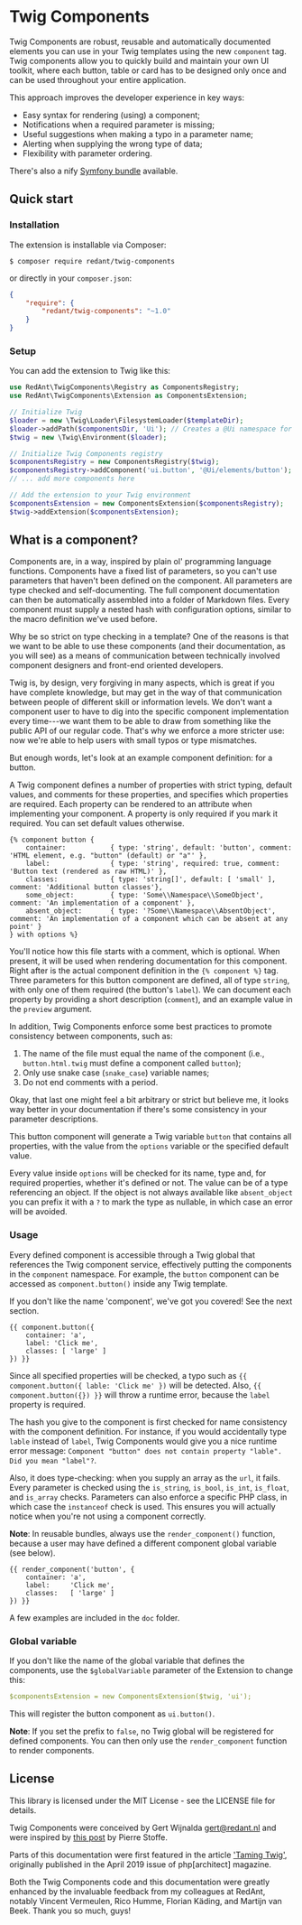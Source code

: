 # Twig Components

Twig Components are robust, reusable and automatically documented elements you can
use in your Twig templates using the new `component` tag. Twig components allow you
to quickly build and maintain your own UI toolkit, where each button, table or card
has to be designed only once and can be used throughout your entire application.

This approach improves the developer experience in key ways:

* Easy syntax for rendering (using) a component;
* Notifications when a required parameter is missing;
* Useful suggestions when making a typo in a parameter name;
* Alerting when supplying the wrong type of data;
* Flexibility with parameter ordering.

There's also a nify [Symfony bundle](https://github.com/redantnl/twig-components-bundle) available.

## Quick start

### Installation

The extension is installable via Composer:

```console
$ composer require redant/twig-components
```

or directly in your `composer.json`:

```json
{
    "require": {
        "redant/twig-components": "~1.0"
    }
}
```

### Setup

You can add the extension to Twig like this:

```php
use RedAnt\TwigComponents\Registry as ComponentsRegistry;
use RedAnt\TwigComponents\Extension as ComponentsExtension;

// Initialize Twig
$loader = new \Twig\Loader\FilesystemLoader($templateDir);
$loader->addPath($componentsDir, 'Ui'); // Creates a @Ui namespace for the specified dir
$twig = new \Twig\Environment($loader);

// Initialize Twig Components registry
$componentsRegistry = new ComponentsRegistry($twig);
$componentsRegistry->addComponent('ui.button', '@Ui/elements/button');
// ... add more components here

// Add the extension to your Twig environment
$componentsExtension = new ComponentsExtension($componentsRegistry);
$twig->addExtension($componentsExtension);
```

## What is a component?

Components are, in a way, inspired by plain ol' programming language functions.
Components have a fixed list of parameters, so you can't use parameters that haven't
been defined on the component. All parameters are type checked and self-documenting.
The full component documentation can then be automatically assembled into a folder of
Markdown files. Every component must supply a nested hash with configuration options,
similar to the macro definition we've used before.

Why be so strict on type checking in a template? One of the reasons is that we want to
be able to use these components (and their documentation, as you will see) as a means
of communication between technically involved component designers and front-end
oriented developers.

Twig is, by design, very forgiving in many aspects, which is great if you have
complete knowledge, but may get in the way of that communication between people of
different skill or information levels. We don't want a component user to have to dig
into the specific component implementation every time---we want them to be able to
draw from something like the public API of our regular code. That's why we enforce
a more stricter use: now we're able to help users with small typos or type mismatches.

But enough words, let's look at an example component definition: for a button.

A Twig component defines a number of properties with strict typing, default values,
and comments for these properties, and specifies which properties are required.
Each property can be rendered to an attribute when implementing your component.
A property is only required if you mark it required. You can set default values otherwise. 

```twig
{% component button {
    container:           { type: 'string', default: 'button', comment: 'HTML element, e.g. "button" (default) or "a"' },
    label:               { type: 'string', required: true, comment: 'Button text (rendered as raw HTML)' },
    classes:             { type: 'string[]', default: [ 'small' ], comment: 'Additional button classes'},
    some_object:         { type: 'Some\\Namespace\\SomeObject', comment: 'An implementation of a component' },
    absent_object:       { type: '?Some\\Namespace\\AbsentObject', comment: 'An implementation of a component which can be absent at any point' }
} with options %}
```

You'll notice how this file starts with a comment, which is optional. When present,
it will be used when rendering documentation for this component. Right after is the
actual component definition in the `{% component %}` tag. Three parameters for this
button component are defined, all of type `string`, with only one of them required
(the button's `label`). We can document each property by providing a short
description (`comment`), and an example value in the `preview` argument.

In addition, Twig Components enforce some best practices to promote consistency
between components, such as:
1. The name of the file must equal the name of the component (i.e.,
`button.html.twig` must define a component called `button`);
2. Only use snake case (`snake_case`) variable names;
3. Do not end comments with a period.

Okay, that last one might feel a bit arbitrary or strict but believe me, it looks
way better in your documentation if there's some consistency in your parameter descriptions.

This button component will generate a Twig variable `button` that contains all properties,
with the value from the `options` variable or the specified default value.

Every value inside `options` will be checked for its name, type and,
for required properties, whether it's defined or not.
The value can be of a type referencing an object. If the object is not always available
like `absent_object` you can prefix it with a `?` to mark the type as nullable, 
in which case an error will be avoided.

### Usage

Every defined component is accessible through a Twig global that references the
Twig component service, effectively putting the components in the `component`
namespace. For example, the `button` component can be accessed as `component.button()`
inside any Twig template.

If you don't like the name 'component', we've got you covered! See the next section.

```twig
{{ component.button({
    container: 'a',
    label: 'Click me',
    classes: [ 'large' ]
}) }}
```

Since all specified properties will be checked, a typo such as
`{{ component.button({ lable: 'Click me' })` will be detected.
Also, `{{ component.button({}) }}` will throw a runtime error, because the
`label` property is required.

The hash you give to the component is first checked for name consistency with
the component definition. For instance, if you would accidentally type `lable`
instead of `label`, Twig Components would give you a nice runtime error message:
`Component "button" does not contain property "lable". Did you mean "label"?`. 

Also, it does type-checking: when you supply an array as the `url`, it fails.
Every parameter is checked using the `is_string`, `is_bool`, `is_int`, `is_float`,
and `is_array` checks. Parameters can also enforce a specific PHP class, in
which case the `instanceof` check is used. This ensures you will actually
notice when you're not using a component correctly.

**Note**: In reusable bundles, always use the `render_component()` function,
because a user may have defined a different component global variable (see below).

```twig
{{ render_component('button', {
    container: 'a',
    label:     'Click me',
    classes:   [ 'large' ]
}) }}
```

A few examples are included in the `doc` folder.

### Global variable

If you don't like the name of the global variable that defines the components,
use the `$globalVariable` parameter of the Extension to change this:

```yaml
$componentsExtension = new ComponentsExtension($twig, 'ui');
```

This will register the button component as `ui.button()`.

**Note**: If you set the prefix to `false`, no Twig global will be registered for
defined components. You can then only use the `render_component` function to render
components.

## License

This library is licensed under the MIT License - see the LICENSE file for details.

Twig Components were conceived by Gert Wijnalda <gert@redant.nl> and were inspired
by [this post](https://voices.basedesign.com/dry-templating-with-twig-and-craft-cms-543292d114aa)
by Pierre Stoffe.

Parts of this documentation were first featured in the article
['Taming Twig'](https://www.phparch.com/article/taming-twig-crafting-high-quality-dry-templates/),
originally published in the April 2019 issue of php[architect] magazine.

Both the Twig Components code and this documentation were greatly enhanced by the invaluable
feedback from my colleagues at RedAnt, notably Vincent Vermeulen, Rico Humme,
Florian Käding, and Martijn van Beek. Thank you so much, guys!